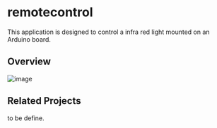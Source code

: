 # remotecontrol

This application is designed to control a infra red light mounted on an Arduino board.

## Overview

![image](https://github.com/user-attachments/assets/8450cebd-c146-44c2-b615-b309bdf2f5c1)

## Related Projects

to be define.
